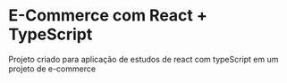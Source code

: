 # E-Commerce com React + TypeScript

Projeto criado para aplicação de estudos de react com typeScript em um projeto de e-commerce
